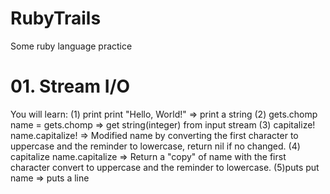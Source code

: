 # RubyTrails
Some ruby language practice

# 01. Stream I/O
  You will learn:
    (1) print
      print "Hello, World!"
      => print a string
    (2) gets.chomp
      name = gets.chomp
      => get string(integer) from input stream
    (3) capitalize!
      name.capitalize!
      => Modified name by converting the first character to uppercase and the reminder to lowercase, return nil if no changed.
    (4) capitalize
      name.capitalize
      => Return a "copy" of name with the first character convert to uppercase and the reminder to lowercase.
    (5)puts
      put name
      => puts a line
